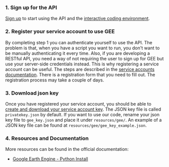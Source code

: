 ### 1. Sign up for the API
[Sign up](https://earthengine.google.com/signup/) to start using the API and the [interactive coding environment](https://code.earthengine.google.com/).

### 2. Register your service account to use GEE
By completing step 1 you can authenticate yourself to use the API. 
The problem is that, when you have a script you want to run, you don't want to be manually authenticating it every time.
Also, if you are developing a RESTful API, you need a way of not requiring the user to sign up for GEE but use your server-side credentials instead.
This is why registering a service account can be useful. The steps are described in the [service accounts documentation](https://developers.google.com/earth-engine/service_account).
There is a registration form that you need to fill out. The registration process may take a couple of days.

### 3. Download json key
Once you have registered your service account, you should be able to [create and download your service account key](https://console.developers.google.com/iam-admin/serviceaccounts/details/).
The JSON key file is called `privatekey.json` by default. If you want to use our code, rename your json key file to `gee_key.json` and place it under `resources/gee/`.
An example of a JSON key file can be found at `resources/gee/gee_key_example.json`.

### 4. Resources and Documentation
More resources can be found in the official documentation:
- [Google Earth Engine - Python Install](https://developers.google.com/earth-engine/python_install)

